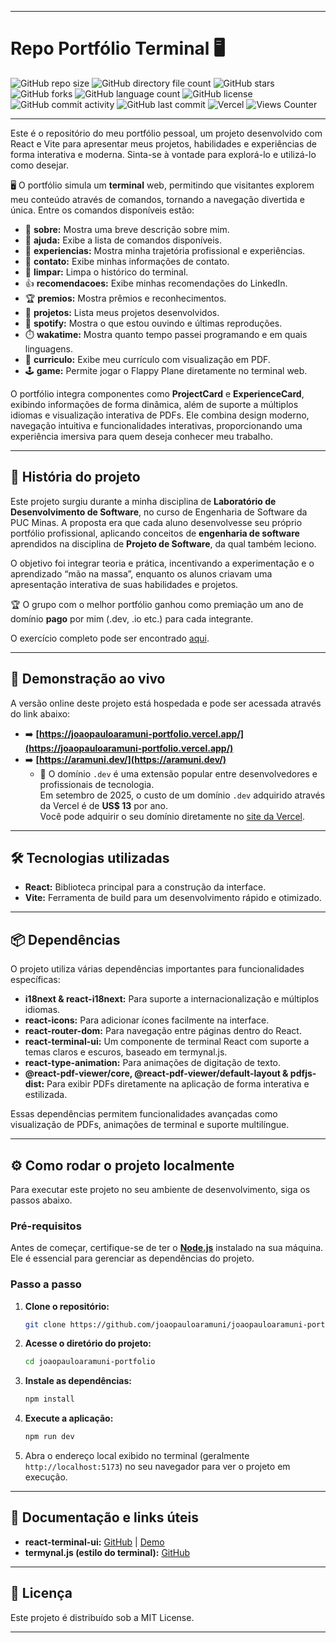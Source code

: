 -----

# Repo Portfólio Terminal 🖥️

![GitHub repo size](https://img.shields.io/github/repo-size/joaopauloaramuni/joaopauloaramuni-portfolio?style=for-the-badge&logo=files) ![GitHub directory file count](https://img.shields.io/github/directory-file-count/joaopauloaramuni/joaopauloaramuni-portfolio?style=for-the-badge&logo=files) ![GitHub stars](https://img.shields.io/github/stars/joaopauloaramuni/joaopauloaramuni-portfolio?style=for-the-badge&logo=github) ![GitHub forks](https://img.shields.io/github/forks/joaopauloaramuni/joaopauloaramuni-portfolio?style=for-the-badge&logo=git) ![GitHub language count](https://img.shields.io/github/languages/count/joaopauloaramuni/joaopauloaramuni-portfolio?style=for-the-badge&logo=python) ![GitHub license](https://img.shields.io/github/license/joaopauloaramuni/joaopauloaramuni-portfolio?style=for-the-badge&color=007ec6&logo=opensourceinitiative) ![GitHub commit activity](https://img.shields.io/github/commit-activity/m/joaopauloaramuni/joaopauloaramuni-portfolio?style=for-the-badge&color=007ec6&logo=gitkraken) ![GitHub last commit](https://img.shields.io/github/last-commit/joaopauloaramuni/joaopauloaramuni-portfolio?style=for-the-badge&logo=clockify) ![Vercel](https://vercelbadge.vercel.app/api/joaopauloaramuni/joaopauloaramuni-portfolio?style=for-the-badge) ![Views Counter](https://views-counter.vercel.app/badge?pageId=https%3A%2F%2Fgithub%2Ecom%2Fjoaopauloaramuni%2Fjoaopauloaramuni-portfolio&leftColor=555555&rightColor=007ec6&type=total&label=RepoViews)  

-----

Este é o repositório do meu portfólio pessoal, um projeto desenvolvido com React e Vite para apresentar meus projetos, habilidades e experiências de forma interativa e moderna. Sinta-se à vontade para explorá-lo e utilizá-lo como desejar.

🖥️ O portfólio simula um **terminal** web, permitindo que visitantes explorem meu conteúdo através de comandos, tornando a navegação divertida e única. Entre os comandos disponíveis estão:

* 👤 **sobre:** Mostra uma breve descrição sobre mim.
* 📜 **ajuda:** Exibe a lista de comandos disponíveis.
* 🏢 **experiencias:** Mostra minha trajetória profissional e experiências.
* 📧 **contato:** Exibe minhas informações de contato.
* 🧹 **limpar:** Limpa o histórico do terminal.
* 👍 **recomendacoes:** Exibe minhas recomendações do LinkedIn.
* 🏆 **premios:** Mostra prêmios e reconhecimentos.
* 📂 **projetos:** Lista meus projetos desenvolvidos.
* 🎵 **spotify:** Mostra o que estou ouvindo e últimas reproduções.
* ⏱️ **wakatime:** Mostra quanto tempo passei programando e em quais linguagens.
* 📄 **curriculo:** Exibe meu currículo com visualização em PDF.
* 🕹️ **game:** Permite jogar o Flappy Plane diretamente no terminal web.

O portfólio integra componentes como **ProjectCard** e **ExperienceCard**, exibindo informações de forma dinâmica, além de suporte a múltiplos idiomas e visualização interativa de PDFs. Ele combina design moderno, navegação intuitiva e funcionalidades interativas, proporcionando uma experiência imersiva para quem deseja conhecer meu trabalho.

-----

## 🏫 História do projeto

Este projeto surgiu durante a minha disciplina de **Laboratório de Desenvolvimento de Software**, no curso de Engenharia de Software da PUC Minas. A proposta era que cada aluno desenvolvesse seu próprio portfólio profissional, aplicando conceitos de **engenharia de software** aprendidos na disciplina de **Projeto de Software**, da qual também leciono.

O objetivo foi integrar teoria e prática, incentivando a experimentação e o aprendizado “mão na massa”, enquanto os alunos criavam uma apresentação interativa de suas habilidades e projetos.

🏆 O grupo com o melhor portfólio ganhou como premiação um ano de domínio **pago** por mim (.dev, .io etc.) para cada integrante.

O exercício completo pode ser encontrado [aqui](https://github.com/joaopauloaramuni/laboratorio-de-desenvolvimento-de-software/tree/main/LABORATORIOS).

-----

## 🚀 Demonstração ao vivo

A versão online deste projeto está hospedada e pode ser acessada através do link abaixo:

- ➡️ **[https://joaopauloaramuni-portfolio.vercel.app/](https://joaopauloaramuni-portfolio.vercel.app/)**
- ➡️ **[https://aramuni.dev/](https://aramuni.dev/)**
  - 🔹 O domínio `.dev` é uma extensão popular entre desenvolvedores e profissionais de tecnologia.  
    Em setembro de 2025, o custo de um domínio `.dev` adquirido através da Vercel é de **US$ 13** por ano.  
    Você pode adquirir o seu domínio diretamente no [site da Vercel](https://vercel.com/domains).

-----

## 🛠️ Tecnologias utilizadas

* **React:** Biblioteca principal para a construção da interface.
* **Vite:** Ferramenta de build para um desenvolvimento rápido e otimizado.

-----

## 📦 Dependências

O projeto utiliza várias dependências importantes para funcionalidades específicas:

* **i18next & react-i18next:** Para suporte a internacionalização e múltiplos idiomas.
* **react-icons:** Para adicionar ícones facilmente na interface.
* **react-router-dom:** Para navegação entre páginas dentro do React.
* **react-terminal-ui:** Um componente de terminal React com suporte a temas claros e escuros, baseado em termynal.js.
* **react-type-animation:** Para animações de digitação de texto.
* **@react-pdf-viewer/core, @react-pdf-viewer/default-layout & pdfjs-dist:** Para exibir PDFs diretamente na aplicação de forma interativa e estilizada.

Essas dependências permitem funcionalidades avançadas como visualização de PDFs, animações de terminal e suporte multilíngue.

-----

## ⚙️ Como rodar o projeto localmente

Para executar este projeto no seu ambiente de desenvolvimento, siga os passos abaixo.

### Pré-requisitos

Antes de começar, certifique-se de ter o **[Node.js](https://nodejs.org/en/)** instalado na sua máquina. Ele é essencial para gerenciar as dependências do projeto.

### Passo a passo

1. **Clone o repositório:**

   ```bash
   git clone https://github.com/joaopauloaramuni/joaopauloaramuni-portfolio.git
   ```

2. **Acesse o diretório do projeto:**

   ```bash
   cd joaopauloaramuni-portfolio
   ```

3. **Instale as dependências:**

   ```bash
   npm install
   ```

4. **Execute a aplicação:**

   ```bash
   npm run dev
   ```

5. Abra o endereço local exibido no terminal (geralmente `http://localhost:5173`) no seu navegador para ver o projeto em execução.

-----

## 🔗 Documentação e links úteis

* **react-terminal-ui:** [GitHub](https://github.com/jonmbake/react-terminal-ui) | [Demo](https://jonmbake.github.io/react-terminal-ui/demo/)
* **termynal.js (estilo do terminal):** [GitHub](https://github.com/ines/termynal)

-----

## 📄 Licença

Este projeto é distribuído sob a MIT License.

-----





